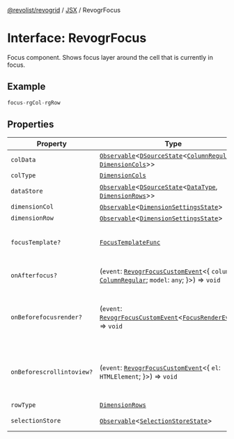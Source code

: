 [@revolist/revogrid](README.md) / [JSX](Namespace.JSX.md) / RevogrFocus

# Interface: RevogrFocus

Focus component. Shows focus layer around the cell that is currently in focus.

## Example

```ts
focus-rgCol-rgRow
```

## Properties

| Property | Type | Description | Defined in |
| ------ | ------ | ------ | ------ |
| `colData` | [`Observable`](TypeAlias.Observable.md)\<[`DSourceState`](TypeAlias.DSourceState.md)\<[`ColumnRegular`](Interface.ColumnRegular.md), [`DimensionCols`](TypeAlias.DimensionCols.md)\>\> | Column source | [src/components.d.ts:1722](https://github.com/revolist/revogrid/blob/e1595e2274ede0d95fc882d4d4e21ec46b508cad/src/components.d.ts#L1722) |
| `colType` | [`DimensionCols`](TypeAlias.DimensionCols.md) | Column type | [src/components.d.ts:1726](https://github.com/revolist/revogrid/blob/e1595e2274ede0d95fc882d4d4e21ec46b508cad/src/components.d.ts#L1726) |
| `dataStore` | [`Observable`](TypeAlias.Observable.md)\<[`DSourceState`](TypeAlias.DSourceState.md)\<[`DataType`](TypeAlias.DataType.md), [`DimensionRows`](TypeAlias.DimensionRows.md)\>\> | Data rows source | [src/components.d.ts:1730](https://github.com/revolist/revogrid/blob/e1595e2274ede0d95fc882d4d4e21ec46b508cad/src/components.d.ts#L1730) |
| `dimensionCol` | [`Observable`](TypeAlias.Observable.md)\<[`DimensionSettingsState`](Interface.DimensionSettingsState.md)\> | Dimension settings X | [src/components.d.ts:1734](https://github.com/revolist/revogrid/blob/e1595e2274ede0d95fc882d4d4e21ec46b508cad/src/components.d.ts#L1734) |
| `dimensionRow` | [`Observable`](TypeAlias.Observable.md)\<[`DimensionSettingsState`](Interface.DimensionSettingsState.md)\> | Dimension settings Y | [src/components.d.ts:1738](https://github.com/revolist/revogrid/blob/e1595e2274ede0d95fc882d4d4e21ec46b508cad/src/components.d.ts#L1738) |
| `focusTemplate?` | [`FocusTemplateFunc`](TypeAlias.FocusTemplateFunc.md) | Focus template custom function. Can be used to render custom focus layer. | [src/components.d.ts:1742](https://github.com/revolist/revogrid/blob/e1595e2274ede0d95fc882d4d4e21ec46b508cad/src/components.d.ts#L1742) |
| `onAfterfocus?` | (`event`: [`RevogrFocusCustomEvent`](Interface.RevogrFocusCustomEvent.md)\<\{ `column`: [`ColumnRegular`](Interface.ColumnRegular.md); `model`: `any`; \}\>) => `void` | Used to setup properties after focus was rendered | [src/components.d.ts:1746](https://github.com/revolist/revogrid/blob/e1595e2274ede0d95fc882d4d4e21ec46b508cad/src/components.d.ts#L1746) |
| `onBeforefocusrender?` | (`event`: [`RevogrFocusCustomEvent`](Interface.RevogrFocusCustomEvent.md)\<[`FocusRenderEvent`](Interface.FocusRenderEvent.md)\>) => `void` | Before focus render event. Can be prevented by event.preventDefault(). If preventDefault used slot will be rendered. | [src/components.d.ts:1753](https://github.com/revolist/revogrid/blob/e1595e2274ede0d95fc882d4d4e21ec46b508cad/src/components.d.ts#L1753) |
| `onBeforescrollintoview?` | (`event`: [`RevogrFocusCustomEvent`](Interface.RevogrFocusCustomEvent.md)\<\{ `el`: `HTMLElement`; \}\>) => `void` | Before focus changed verify if it's in view and scroll viewport into this view Can be prevented by event.preventDefault() | [src/components.d.ts:1757](https://github.com/revolist/revogrid/blob/e1595e2274ede0d95fc882d4d4e21ec46b508cad/src/components.d.ts#L1757) |
| `rowType` | [`DimensionRows`](TypeAlias.DimensionRows.md) | Row type | [src/components.d.ts:1761](https://github.com/revolist/revogrid/blob/e1595e2274ede0d95fc882d4d4e21ec46b508cad/src/components.d.ts#L1761) |
| `selectionStore` | [`Observable`](TypeAlias.Observable.md)\<[`SelectionStoreState`](TypeAlias.SelectionStoreState.md)\> | Selection, range, focus for selection | [src/components.d.ts:1765](https://github.com/revolist/revogrid/blob/e1595e2274ede0d95fc882d4d4e21ec46b508cad/src/components.d.ts#L1765) |
